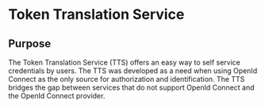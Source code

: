 # Token Translation Service 
## Purpose
The Token Translation Service (TTS) offers an easy way to self service
credentials by users. The TTS was developed as a need when using OpenId Connect
as the only source for authorization and identification. The TTS bridges the gap
between services that do not support OpenId Connect and the OpenId Connect
provider. 

